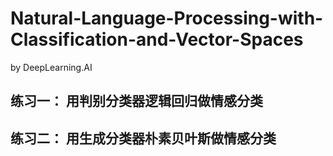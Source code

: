 # Natural-Language-Processing-with-Classification-and-Vector-Spaces
by DeepLearning.AI

## 练习一： 用判别分类器逻辑回归做情感分类

## 练习二： 用生成分类器朴素贝叶斯做情感分类

